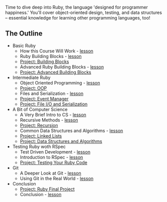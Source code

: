 Time to dive deep into Ruby, the language 'designed for programmer happiness.' You'll cover object-oriented design, testing, and data structures – essential knowledge for learning other programming languages, too!

## The Outline

- Basic Ruby
  - How this Course Will Work - [lesson](basic_ruby/lesson_how_this_course_will_work.md)
  - Ruby Building Blocks - [lesson](basic_ruby/lesson_building_blocks.md)
  - [Project: Building Blocks](basic_ruby/project_building_blocks.md)
  - Advanced Ruby Building Blocks - [lesson](basic_ruby/lesson_advanced_building_blocks.md)
  - [Project: Advanced Building Blocks](basic_ruby/project_advanced_building_blocks.md)
- Intermediate Ruby
  - Object Oriented Programming - [lesson](intermediate_ruby/lesson_oop.md)
  - [Project: OOP](intermediate_ruby/project_oop.md)
  - Files and Serialization - [lesson](intermediate_ruby/lesson_serialization.md)
  - [Project: Event Manager](intermediate_ruby/project_event_manager.md)
  - [Project: File I/O and Serialization](intermediate_ruby/project_file_io.md)
- A Bit of Computer Science
  - A Very Brief Intro to CS - [lesson](computer_science/lesson_a_very_brief_intro_to_cs.md)
  - Recursive Methods - [lesson](computer_science/lesson_recursion.md)
  - [Project: Recursion](computer_science/project_recursion.md)
  - Common Data Structures and Algorithms - [lesson](computer_science/lesson_common_data_structures_algorithms.md)
  - [Project: Linked Lists](computer_science/project_linked_lists.md)
  - [Project: Data Structures and Algorithms](computer_science/project_data_structures_algorithms.md)
- Testing Ruby woth RSpec
  - Test Driven Development - [lesson](testing_with_rspec/test_driven_development.md)
  - Introduction to RSpec - [lesson](testing_with_rspec/introduction_to_rspec.md)
  - [Project: Testing Your Ruby Code](testing_with_rspec/project_testing_your_ruby_code.md)
- Git
  -  A Deeper Look at Git - [lesson](git/lesson_a_deeper_look_at_git.md)
  - Using Git in the Real World - [lesson](git/lesson_using_git_in_the_real_world.md)
- Conclusion
  - [Project: Ruby Final Project](conclusion/project_ruby_final.md)
  - Conclusion - [lesson](conclusion/lesson_conclusion.md)

